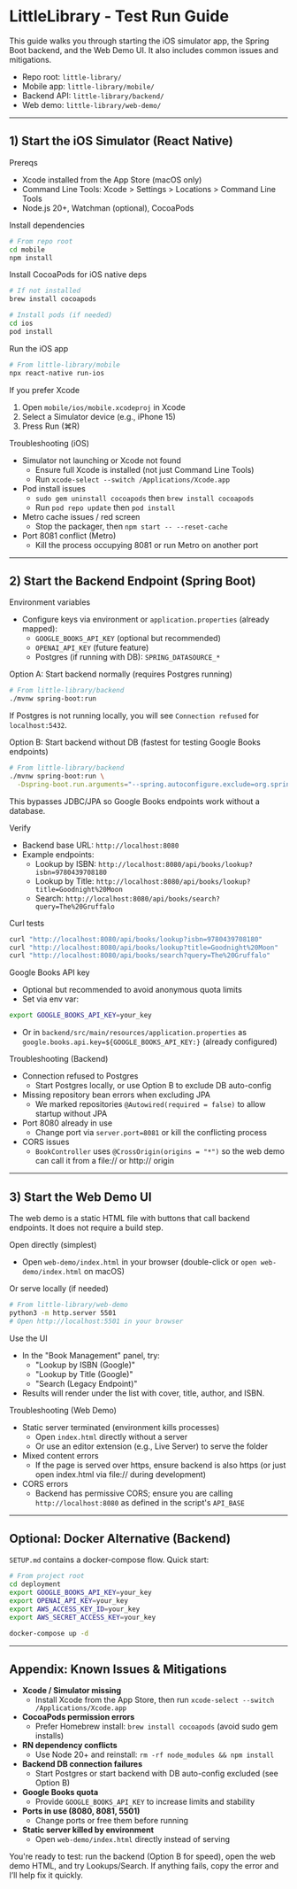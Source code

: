 # LittleLibrary - Test Run Guide

This guide walks you through starting the iOS simulator app, the Spring Boot backend, and the Web Demo UI. It also includes common issues and mitigations.

- Repo root: `little-library/`
- Mobile app: `little-library/mobile/`
- Backend API: `little-library/backend/`
- Web demo: `little-library/web-demo/`

---

## 1) Start the iOS Simulator (React Native)

Prereqs
- Xcode installed from the App Store (macOS only)
- Command Line Tools: Xcode > Settings > Locations > Command Line Tools
- Node.js 20+, Watchman (optional), CocoaPods

Install dependencies
```bash
# From repo root
cd mobile
npm install
```

Install CocoaPods for iOS native deps
```bash
# If not installed
brew install cocoapods

# Install pods (if needed)
cd ios
pod install
```

Run the iOS app
```bash
# From little-library/mobile
npx react-native run-ios
```

If you prefer Xcode
1. Open `mobile/ios/mobile.xcodeproj` in Xcode
2. Select a Simulator device (e.g., iPhone 15)
3. Press Run (⌘R)

Troubleshooting (iOS)
- Simulator not launching or Xcode not found
  - Ensure full Xcode is installed (not just Command Line Tools)
  - Run `xcode-select --switch /Applications/Xcode.app`
- Pod install issues
  - `sudo gem uninstall cocoapods` then `brew install cocoapods`
  - Run `pod repo update` then `pod install`
- Metro cache issues / red screen
  - Stop the packager, then `npm start -- --reset-cache`
- Port 8081 conflict (Metro)
  - Kill the process occupying 8081 or run Metro on another port

---

## 2) Start the Backend Endpoint (Spring Boot)

Environment variables
- Configure keys via environment or `application.properties` (already mapped):
  - `GOOGLE_BOOKS_API_KEY` (optional but recommended)
  - `OPENAI_API_KEY` (future feature)
  - Postgres (if running with DB): `SPRING_DATASOURCE_*`

Option A: Start backend normally (requires Postgres running)
```bash
# From little-library/backend
./mvnw spring-boot:run
```
If Postgres is not running locally, you will see `Connection refused` for `localhost:5432`.

Option B: Start backend without DB (fastest for testing Google Books endpoints)
```bash
# From little-library/backend
./mvnw spring-boot:run \
  -Dspring-boot.run.arguments="--spring.autoconfigure.exclude=org.springframework.boot.autoconfigure.jdbc.DataSourceAutoConfiguration,org.springframework.boot.autoconfigure.orm.jpa.HibernateJpaAutoConfiguration"
```
This bypasses JDBC/JPA so Google Books endpoints work without a database.

Verify
- Backend base URL: `http://localhost:8080`
- Example endpoints:
  - Lookup by ISBN: `http://localhost:8080/api/books/lookup?isbn=9780439708180`
  - Lookup by Title: `http://localhost:8080/api/books/lookup?title=Goodnight%20Moon`
  - Search: `http://localhost:8080/api/books/search?query=The%20Gruffalo`

Curl tests
```bash
curl "http://localhost:8080/api/books/lookup?isbn=9780439708180"
curl "http://localhost:8080/api/books/lookup?title=Goodnight%20Moon"
curl "http://localhost:8080/api/books/search?query=The%20Gruffalo"
```

Google Books API key
- Optional but recommended to avoid anonymous quota limits
- Set via env var:
```bash
export GOOGLE_BOOKS_API_KEY=your_key
```
- Or in `backend/src/main/resources/application.properties` as `google.books.api.key=${GOOGLE_BOOKS_API_KEY:}` (already configured)

Troubleshooting (Backend)
- Connection refused to Postgres
  - Start Postgres locally, or use Option B to exclude DB auto-config
- Missing repository bean errors when excluding JPA
  - We marked repositories `@Autowired(required = false)` to allow startup without JPA
- Port 8080 already in use
  - Change port via `server.port=8081` or kill the conflicting process
- CORS issues
  - `BookController` uses `@CrossOrigin(origins = "*")` so the web demo can call it from a file:// or http:// origin

---

## 3) Start the Web Demo UI

The web demo is a static HTML file with buttons that call backend endpoints. It does not require a build step.

Open directly (simplest)
- Open `web-demo/index.html` in your browser (double-click or `open web-demo/index.html` on macOS)

Or serve locally (if needed)
```bash
# From little-library/web-demo
python3 -m http.server 5501
# Open http://localhost:5501 in your browser
```

Use the UI
- In the "Book Management" panel, try:
  - "Lookup by ISBN (Google)"
  - "Lookup by Title (Google)"
  - "Search (Legacy Endpoint)"
- Results will render under the list with cover, title, author, and ISBN.

Troubleshooting (Web Demo)
- Static server terminated (environment kills processes)
  - Open `index.html` directly without a server
  - Or use an editor extension (e.g., Live Server) to serve the folder
- Mixed content errors
  - If the page is served over https, ensure backend is also https (or just open index.html via file:// during development)
- CORS errors
  - Backend has permissive CORS; ensure you are calling `http://localhost:8080` as defined in the script's `API_BASE`

---

## Optional: Docker Alternative (Backend)

`SETUP.md` contains a docker-compose flow. Quick start:
```bash
# From project root
cd deployment
export GOOGLE_BOOKS_API_KEY=your_key
export OPENAI_API_KEY=your_key
export AWS_ACCESS_KEY_ID=your_key
export AWS_SECRET_ACCESS_KEY=your_key

docker-compose up -d
```

---

## Appendix: Known Issues & Mitigations

- **Xcode / Simulator missing**
  - Install Xcode from the App Store, then run `xcode-select --switch /Applications/Xcode.app`
- **CocoaPods permission errors**
  - Prefer Homebrew install: `brew install cocoapods` (avoid sudo gem installs)
- **RN dependency conflicts**
  - Use Node 20+ and reinstall: `rm -rf node_modules && npm install`
- **Backend DB connection failures**
  - Start Postgres or start backend with DB auto-config excluded (see Option B)
- **Google Books quota**
  - Provide `GOOGLE_BOOKS_API_KEY` to increase limits and stability
- **Ports in use (8080, 8081, 5501)**
  - Change ports or free them before running
- **Static server killed by environment**
  - Open `web-demo/index.html` directly instead of serving

You're ready to test: run the backend (Option B for speed), open the web demo HTML, and try Lookups/Search. If anything fails, copy the error and I’ll help fix it quickly.
